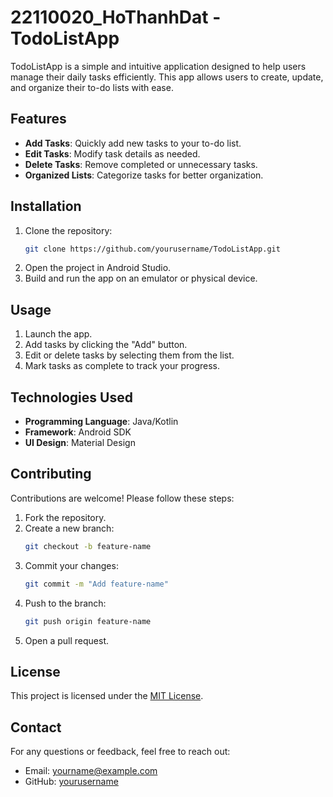# 22110020_HoThanhDat - TodoListApp

TodoListApp is a simple and intuitive application designed to help users manage their daily tasks efficiently. This app allows users to create, update, and organize their to-do lists with ease.

## Features

- **Add Tasks**: Quickly add new tasks to your to-do list.
- **Edit Tasks**: Modify task details as needed.
- **Delete Tasks**: Remove completed or unnecessary tasks.
- **Organized Lists**: Categorize tasks for better organization.

## Installation

1. Clone the repository:
    ```bash
    git clone https://github.com/yourusername/TodoListApp.git
    ```
2. Open the project in Android Studio.
3. Build and run the app on an emulator or physical device.

## Usage

1. Launch the app.
2. Add tasks by clicking the "Add" button.
3. Edit or delete tasks by selecting them from the list.
4. Mark tasks as complete to track your progress.

## Technologies Used

- **Programming Language**: Java/Kotlin
- **Framework**: Android SDK
- **UI Design**: Material Design

## Contributing

Contributions are welcome! Please follow these steps:

1. Fork the repository.
2. Create a new branch:
    ```bash
    git checkout -b feature-name
    ```
3. Commit your changes:
    ```bash
    git commit -m "Add feature-name"
    ```
4. Push to the branch:
    ```bash
    git push origin feature-name
    ```
5. Open a pull request.

## License

This project is licensed under the [MIT License](LICENSE).

## Contact

For any questions or feedback, feel free to reach out:

- Email: yourname@example.com
- GitHub: [yourusername](https://github.com/yourusername)